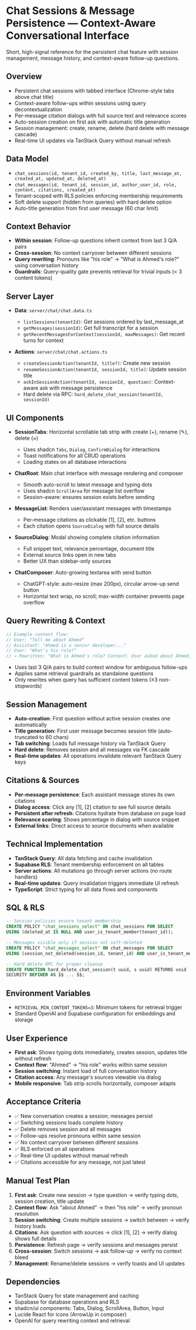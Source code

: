 # Chat Sessions & Message Persistence — Context-Aware Conversational Interface

Short, high-signal reference for the persistent chat feature with session management, message history, and context-aware follow-up questions.

## Overview
- Persistent chat sessions with tabbed interface (Chrome-style tabs above chat title)
- Context-aware follow-ups within sessions using query decontextualization
- Per-message citation dialogs with full source text and relevance scores
- Auto-session creation on first ask with automatic title generation
- Session management: create, rename, delete (hard delete with message cascade)
- Real-time UI updates via TanStack Query without manual refresh

## Data Model
- `chat_sessions(id, tenant_id, created_by, title, last_message_at, created_at, updated_at, deleted_at)`
- `chat_messages(id, tenant_id, session_id, author_user_id, role, content, citations, created_at)`
- Tenant-scoped with RLS policies enforcing membership requirements
- Soft delete support (hidden from queries) with hard delete option
- Auto-title generation from first user message (60 char limit)

## Context Behavior
- **Within session**: Follow-up questions inherit context from last 3 Q/A pairs
- **Cross-session**: No context carryover between different sessions
- **Query rewriting**: Pronouns like "his role" → "What is Ahmed's role?" using conversation history
- **Guardrails**: Query-quality gate prevents retrieval for trivial inputs (< 3 content tokens)

## Server Layer
- **Data**: `server/chat/chat.data.ts`
  - `listSessions(tenantId)`: Get sessions ordered by last_message_at
  - `getMessages(sessionId)`: Get full transcript for a session
  - `getRecentMessagesForContext(sessionId, maxMessages)`: Get recent turns for context

- **Actions**: `server/chat/chat.actions.ts`
  - `createSessionAction(tenantId, title?)`: Create new session
  - `renameSessionAction(tenantId, sessionId, title)`: Update session title
  - `askInSessionAction(tenantId, sessionId, question)`: Context-aware ask with message persistence
  - Hard delete via RPC: `hard_delete_chat_session(tenantId, sessionId)`

## UI Components
- **SessionTabs**: Horizontal scrollable tab strip with create (+), rename (✎), delete (×)
  - Uses shadcn `Tabs`, `Dialog`, `ConfirmDialog` for interactions
  - Toast notifications for all CRUD operations
  - Loading states on all database interactions

- **ChatRoot**: Main chat interface with message rendering and composer
  - Smooth auto-scroll to latest message and typing dots
  - Uses shadcn `ScrollArea` for message list overflow
  - Session-aware: ensures session exists before sending

- **MessageList**: Renders user/assistant messages with timestamps
  - Per-message citations as clickable [1], [2], etc. buttons
  - Each citation opens `SourceDialog` with full source details

- **SourceDialog**: Modal showing complete citation information
  - Full snippet text, relevance percentage, document title
  - External source links open in new tabs
  - Better UX than sidebar-only sources

- **ChatComposer**: Auto-growing textarea with send button
  - ChatGPT-style: auto-resize (max 200px), circular arrow-up send button
  - Horizontal text wrap, no scroll; max-width container prevents page overflow

## Query Rewriting & Context
```typescript
// Example context flow:
// User: "Tell me about Ahmed"
// Assistant: "Ahmed is a senior developer..."
// User: "What's his role?" 
// → Rewritten: "What is Ahmed's role? Context: User asked about Ahmed, Assistant described him as senior developer"
```

- Uses last 3 Q/A pairs to build context window for ambiguous follow-ups
- Applies same retrieval guardrails as standalone questions
- Only rewrites when query has sufficient content tokens (≥3 non-stopwords)

## Session Management
- **Auto-creation**: First question without active session creates one automatically
- **Title generation**: First user message becomes session title (auto-truncated to 60 chars)
- **Tab switching**: Loads full message history via TanStack Query
- **Hard delete**: Removes session and all messages via FK cascade
- **Real-time updates**: All operations invalidate relevant TanStack Query keys

## Citations & Sources
- **Per-message persistence**: Each assistant message stores its own citations
- **Dialog access**: Click any [1], [2] citation to see full source details
- **Persistent after refresh**: Citations hydrate from database on page load
- **Relevance scoring**: Shows percentage in dialog with source snippet
- **External links**: Direct access to source documents when available

## Technical Implementation
- **TanStack Query**: All data fetching and cache invalidation
- **Supabase RLS**: Tenant membership enforcement on all tables
- **Server actions**: All mutations go through server actions (no route handlers)
- **Real-time updates**: Query invalidation triggers immediate UI refresh
- **TypeScript**: Strict typing for all data flows and components

## SQL & RLS
```sql
-- Session policies ensure tenant membership
CREATE POLICY "chat_sessions_select" ON chat_sessions FOR SELECT 
USING (deleted_at IS NULL AND user_is_tenant_member(tenant_id));

-- Messages visible only if session not soft-deleted
CREATE POLICY "chat_messages_select" ON chat_messages FOR SELECT
USING (session_not_deleted(session_id, tenant_id) AND user_is_tenant_member(tenant_id));

-- Hard delete RPC for proper cleanup
CREATE FUNCTION hard_delete_chat_session(t uuid, s uuid) RETURNS void
SECURITY DEFINER AS $$ ... $$;
```

## Environment Variables
- `RETRIEVAL_MIN_CONTENT_TOKENS=3`: Minimum tokens for retrieval trigger
- Standard OpenAI and Supabase configuration for embeddings and storage

## User Experience
- **First ask**: Shows typing dots immediately, creates session, updates title without refresh
- **Context flow**: "Ahmed" → "his role" works within same session
- **Session switching**: Instant load of full conversation history
- **Citation access**: Any message's sources viewable via dialog
- **Mobile responsive**: Tab strip scrolls horizontally, composer adapts

## Acceptance Criteria
- ✅ New conversation creates a session; messages persist
- ✅ Switching sessions loads complete history
- ✅ Delete removes session and all messages
- ✅ Follow-ups resolve pronouns within same session
- ✅ No context carryover between different sessions
- ✅ RLS enforced on all operations
- ✅ Real-time UI updates without manual refresh
- ✅ Citations accessible for any message, not just latest

## Manual Test Plan
1. **First ask**: Create new session → type question → verify typing dots, session creation, title update
2. **Context flow**: Ask "about Ahmed" → then "his role" → verify pronoun resolution
3. **Session switching**: Create multiple sessions → switch between → verify history loads
4. **Citations**: Ask question with sources → click [1], [2] → verify dialog shows full details
5. **Persistence**: Refresh page → verify sessions and messages persist
6. **Cross-session**: Switch sessions → ask follow-up → verify no context bleed
7. **Management**: Rename/delete sessions → verify toasts and UI updates

## Dependencies
- TanStack Query for state management and caching
- Supabase for database operations and RLS
- shadcn/ui components: Tabs, Dialog, ScrollArea, Button, Input
- Lucide React for icons (ArrowUp in composer)
- OpenAI for query rewriting context and retrieval
